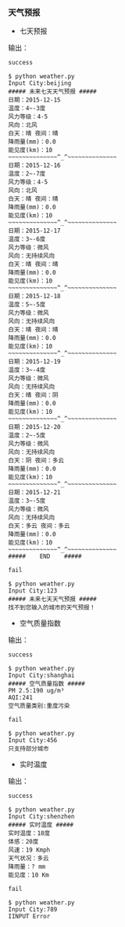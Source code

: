 ### 天气预报

- 七天预报

输出：

`success`

```
$ python weather.py
Input City:beijing
##### 未来七天天气预报 #####
日期：2015-12-15
温度：4~-3度
风力等级：4-5
风向：北风
白天：晴 夜间：晴
降雨量(mm)：0.0
能见度(km)：10
~~~~~~~~~~~~~~^_^~~~~~~~~~~~~~~
日期：2015-12-16
温度：2~-7度
风力等级：4-5
风向：北风
白天：晴 夜间：晴
降雨量(mm)：0.0
能见度(km)：10
~~~~~~~~~~~~~~^_^~~~~~~~~~~~~~~
日期：2015-12-17
温度：3~-6度
风力等级：微风
风向：无持续风向
白天：晴 夜间：晴
降雨量(mm)：0.0
能见度(km)：10
~~~~~~~~~~~~~~^_^~~~~~~~~~~~~~~
日期：2015-12-18
温度：5~-5度
风力等级：微风
风向：无持续风向
白天：晴 夜间：晴
降雨量(mm)：0.0
能见度(km)：10
~~~~~~~~~~~~~~^_^~~~~~~~~~~~~~~
日期：2015-12-19
温度：3~-4度
风力等级：微风
风向：无持续风向
白天：晴 夜间：阴
降雨量(mm)：0.0
能见度(km)：10
~~~~~~~~~~~~~~^_^~~~~~~~~~~~~~~
日期：2015-12-20
温度：2~-5度
风力等级：微风
风向：无持续风向
白天：阴 夜间：多云
降雨量(mm)：0.0
能见度(km)：10
~~~~~~~~~~~~~~^_^~~~~~~~~~~~~~~
日期：2015-12-21
温度：3~-5度
风力等级：微风
风向：无持续风向
白天：多云 夜间：多云
降雨量(mm)：0.0
能见度(km)：10
~~~~~~~~~~~~~~^_^~~~~~~~~~~~~~~
#####    END    #####
```

`fail`

```
$ python weather.py
Input City:123
##### 未来七天天气预报 #####
找不到您输入的城市的天气预报！
```

- 空气质量指数

输出：

`success`

```
$ python weather.py
Input City:shanghai
##### 空气质量指数 #####
PM 2.5:190 ug/m³
AQI:241
空气质量类别:重度污染
```

`fail`

```
$ python weather.py
Input City:456
只支持部分城市
```

- 实时温度

输出：

`success`

```
$ python weather.py
Input City:shenzhen
##### 实时温度 #####
实时温度：18度
体感：20度
风速：19 Kmph
天气状况：多云
降雨量：? mm
能见度：10 Km
```

`fail`

```
$ python weather.py
Input City:789
IINPUT Error
```
